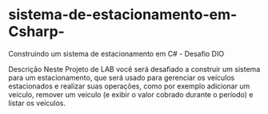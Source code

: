 # sistema-de-estacionamento-em-Csharp-
Construindo um sistema de estacionamento em C# - Desafio DIO

Descrição
Neste Projeto de LAB você será desafiado a construir um sistema para um estacionamento, que será usado para gerenciar os veículos estacionados e realizar suas operações, como por exemplo adicionar um veículo, remover um veículo (e exibir o valor cobrado durante o período) e listar os veículos.
